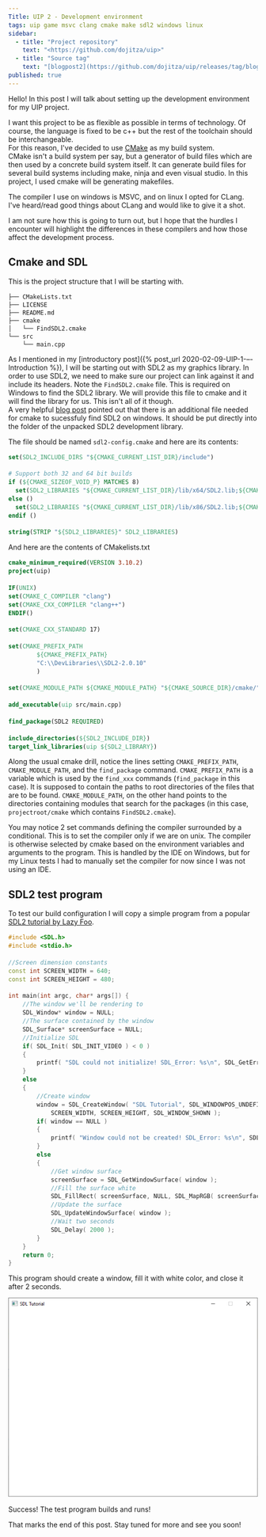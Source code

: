 ```yaml
---
Title: UIP 2 - Development environment
tags: uip game msvc clang cmake make sdl2 windows linux
sidebar:
  - title: "Project repository"
    text: "<https://github.com/dojitza/uip>"
  - title: "Source tag"
    text: "[blogpost2](https://github.com/dojitza/uip/releases/tag/blogpost2)"
published: true
---
```


Hello! In this post I will talk about setting up the development environment for my UIP project.

I want this project to be as flexible as possible in terms of technology. Of course, the language is fixed to be c++ but the rest of the toolchain should be interchangeable.  
For this reason, I've decided to use [CMake](cmake.org) as my build system.  
CMake isn't a build system per say, but a generator of build files which are then used by a concrete build system itself. It can generate build files for several build systems including make, ninja and even visual studio. In this project, I used cmake will be generating makefiles.

The compiler I use on windows is MSVC, and on linux I opted for CLang. I've heard/read good things about CLang and would like to give it a shot.

I am not sure how this is going to turn out, but I hope that the hurdles I encounter will highlight the differences in these compilers and how those affect the development process.

## Cmake and SDL

This is the project structure that I will be starting with.

```
├── CMakeLists.txt
├── LICENSE
├── README.md
├── cmake
│   └── FindSDL2.cmake
└── src
    └── main.cpp
```

As I mentioned in my [introductory post]({% post_url 2020-02-09-UIP-1-–-Introduction %}), I will be starting out with SDL2 as my graphics library. In order to use SDL2, we need to make sure our project can link against it and include its headers.
Note the `FindSDL2.cmake` file. This is required on Windows to find the SDL2 library. We will provide this file to cmake and it will find the library for us. This isn't all of it though.  
A very helpful [blog post](https://trenki2.github.io/blog/2017/06/02/using-sdl2-with-cmake/) pointed out that there is an additional file needed for cmake to sucessfuly find SDL2 on windows. It should be put directly into the folder of the unpacked SDL2 development library.

The file should be named `sdl2-config.cmake` and here are its contents:

```cmake
set(SDL2_INCLUDE_DIRS "${CMAKE_CURRENT_LIST_DIR}/include")

# Support both 32 and 64 bit builds
if (${CMAKE_SIZEOF_VOID_P} MATCHES 8)
  set(SDL2_LIBRARIES "${CMAKE_CURRENT_LIST_DIR}/lib/x64/SDL2.lib;${CMAKE_CURRENT_LIST_DIR}/lib/x64/SDL2main.lib")
else ()
  set(SDL2_LIBRARIES "${CMAKE_CURRENT_LIST_DIR}/lib/x86/SDL2.lib;${CMAKE_CURRENT_LIST_DIR}/lib/x86/SDL2main.lib")
endif ()

string(STRIP "${SDL2_LIBRARIES}" SDL2_LIBRARIES)
```

And here are the contents of CMakelists.txt

```cmake
cmake_minimum_required(VERSION 3.10.2)
project(uip)

IF(UNIX)
set(CMAKE_C_COMPILER "clang")
set(CMAKE_CXX_COMPILER "clang++")
ENDIF()

set(CMAKE_CXX_STANDARD 17)

set(CMAKE_PREFIX_PATH
        ${CMAKE_PREFIX_PATH}
        "C:\\DevLibraries\\SDL2-2.0.10"
        )

set(CMAKE_MODULE_PATH ${CMAKE_MODULE_PATH} "${CMAKE_SOURCE_DIR}/cmake/")

add_executable(uip src/main.cpp)

find_package(SDL2 REQUIRED)

include_directories(${SDL2_INCLUDE_DIR})
target_link_libraries(uip ${SDL2_LIBRARY})
```

Along the usual cmake drill, notice the lines setting `CMAKE_PREFIX_PATH`, `CMAKE_MODULE_PATH`, and the `find_package` command. `CMAKE_PREFIX_PATH` is a variable which is used by the `find_xxx` commands (`find_package` in this case). It is supposed to contain the paths to root directories of the files that are to be found. `CMAKE_MODULE_PATH`, on the other hand points to the directories containing modules that search for the packages (in this case, `projectroot/cmake` which contains `FindSDL2.cmake`).

You may notice 2 set commands defining the compiler surrounded by a conditional. This is to set the compiler only if we are on unix. The compiler is otherwise selected by cmake based on the environment variables and arguments to the program. This is handled by the IDE on Windows, but for my Linux tests I had to manually set the compiler for now since I was not using an IDE.

## SDL2 test program

To test our build configuration I will copy a simple program from a popular [SDL2 tutorial by Lazy Foo](http://lazyfoo.net/tutorials/SDL/01_hello_SDL/index2.php).

```cpp
#include <SDL.h>
#include <stdio.h>

//Screen dimension constants
const int SCREEN_WIDTH = 640;
const int SCREEN_HEIGHT = 480;

int main(int argc, char* args[]) {
    //The window we'll be rendering to
    SDL_Window* window = NULL;
    //The surface contained by the window
    SDL_Surface* screenSurface = NULL;
    //Initialize SDL
    if( SDL_Init( SDL_INIT_VIDEO ) < 0 )
    {
        printf( "SDL could not initialize! SDL_Error: %s\n", SDL_GetError());
    }
    else
    {
        //Create window
        window = SDL_CreateWindow( "SDL Tutorial", SDL_WINDOWPOS_UNDEFINED, SDL_WINDOWPOS_UNDEFINED,
            SCREEN_WIDTH, SCREEN_HEIGHT, SDL_WINDOW_SHOWN );
        if( window == NULL )
        {
            printf( "Window could not be created! SDL_Error: %s\n", SDL_GetError() );
        }
        else
        {
            //Get window surface
            screenSurface = SDL_GetWindowSurface( window );
            //Fill the surface white
            SDL_FillRect( screenSurface, NULL, SDL_MapRGB( screenSurface->format, 0xFF, 0xFF, 0xFF ) );
            //Update the surface
            SDL_UpdateWindowSurface( window );
            //Wait two seconds
            SDL_Delay( 2000 );
        }
    }
    return 0;
}
```

This program should create a window, fill it with white color, and close it after 2 seconds.

![Program Window](/assets/images/first_window.png)

Success! The test program builds and runs!

That marks the end of this post. Stay tuned for more and see you soon!
